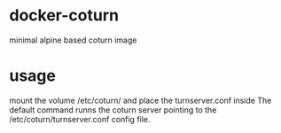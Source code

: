 # docker-coturn
minimal alpine based coturn image

# usage
mount the volume /etc/coturn/ and place the turnserver.conf inside
The default command runns the coturn server pointing to the /etc/coturn/turnserver.conf config file.
